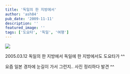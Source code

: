 ```yaml
---
title: '독일의 한 지방에서'
author: 'ash84'
pub_date: '2009-11-11'
description: ''
featured_image: ''
tags: ['도요타', '독일', '여행']
---
```



![](http://ash84.net/wp-content/uploads/1/cfile27.uf.1106D60E4AFACD84A10925.jpg)

  
 2005.03.12 독일의 한 지방에서 독일에 한 지방에서도 도요타가 ^^

요즘 일본 경차에 눈길이 가서 그런지.. 사진 정리하다 발견 ^^



